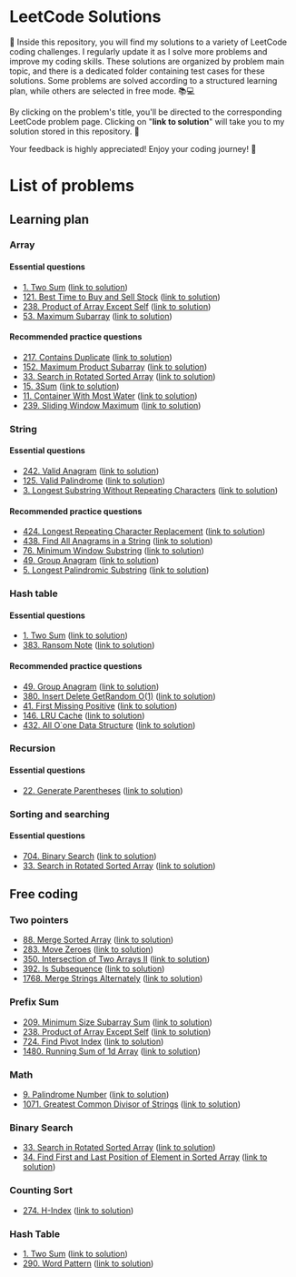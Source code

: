 # LeetCode Solutions

:file_folder: Inside this repository, you will find my solutions to a variety of LeetCode coding challenges. I regularly update it as I solve more problems and improve my coding skills.
These solutions are organized by problem main topic, and there is a dedicated folder containing test cases for these solutions. Some problems are solved according to a structured learning plan, while others are selected in free mode. :books::computer:

By clicking on the problem's title, you'll be directed to the corresponding LeetCode problem page. Clicking on "**link to solution**" will take you to my solution stored in this repository. :link:

Your feedback is highly appreciated!
Enjoy your coding journey! :rocket:

# List of problems
## Learning plan
### Array
#### Essential questions
- [1. Two Sum](src/leetcode/problem_1.py) ([link to solution](https://leetcode.com/problems/two-sum/))
- [121. Best Time to Buy and Sell Stock](src/leetcode/problem_121.py) ([link to solution](https://leetcode.com/problems/best-time-to-buy-and-sell-stock/))
- [238. Product of Array Except Self](src/leetcode/problem_238.py) ([link to solution](https://leetcode.com/problems/product-of-array-except-self/))
- [53. Maximum Subarray](src/leetcode/problem_53.py) ([link to solution](https://leetcode.com/problems/maximum-subarray/))

#### Recommended practice questions
- [217. Contains Duplicate](src/leetcode/problem_217.py) ([link to solution](https://leetcode.com/problems/contains-duplicate/))
- [152. Maximum Product Subarray](src/leetcode/problem_152.py) ([link to solution](https://leetcode.com/problems/maximum-product-subarray/))
- [33. Search in Rotated Sorted Array](src/leetcode/problem_33.py) ([link to solution](https://leetcode.com/problems/search-in-rotated-sorted-array/))
- [15. 3Sum](src/leetcode/problem_5.py) ([link to solution](https://leetcode.com/problems/3sum/))
- [11. Container With Most Water](src/leetcode/problem_11.py) ([link to solution](https://leetcode.com/problems/container-with-most-water/))
- [239. Sliding Window Maximum](src/leetcode/problem_239.py) ([link to solution](https://leetcode.com/problems/sliding-window-maximum/))

### String
#### Essential questions
- [242. Valid Anagram](src/leetcode/problem_242.py) ([link to solution](https://leetcode.com/problems/valid-anagram/))
- [125. Valid Palindrome](src/leetcode/problem_125.py) ([link to solution](https://leetcode.com/problems/valid-palindrome/))
- [3. Longest Substring Without Repeating Characters](src/leetcode/problem_3.py) ([link to solution](https://leetcode.com/problems/longest-substring-without-repeating-characters/))

#### Recommended practice questions
- [424. Longest Repeating Character Replacement](src/leetcode/problem_424.py) ([link to solution](https://leetcode.com/problems/longest-repeating-character-replacement/))
- [438. Find All Anagrams in a String](src/leetcode/problem_438.py) ([link to solution](https://leetcode.com/problems/find-all-anagrams-in-a-string/))
- [76. Minimum Window Substring](src/leetcode/problem_76.py) ([link to solution](https://leetcode.com/problems/minimum-window-substring/))
- [49. Group Anagram](src/leetcode/problem_49.py) ([link to solution](https://leetcode.com/problems/group-anagrams/))
- [5. Longest Palindromic Substring](src/leetcode/problem_5.py) ([link to solution](https://leetcode.com/problems/longest-palindromic-substring/))

### Hash table
#### Essential questions
- [1. Two Sum](src/leetcode/problem_1.py) ([link to solution](https://leetcode.com/problems/two-sum/))
- [383. Ransom Note](src/leetcode/problem_383.py) ([link to solution](https://leetcode.com/problems/ransom-note/))

#### Recommended practice questions
- [49. Group Anagram](src/leetcode/problem_49.py) ([link to solution](https://leetcode.com/problems/group-anagrams/))
- [380. Insert Delete GetRandom O(1)](src/leetcode/problem_380.py) ([link to solution](https://leetcode.com/problems/insert-delete-getrandom-o1/))
- [41. First Missing Positive](src/leetcode/problem_41.py) ([link to solution](https://leetcode.com/problems/first-missing-positive/))
- [146. LRU Cache](src/leetcode/problem_146.py) ([link to solution](https://leetcode.com/problems/lru-cache/))
- [432. All O`one Data Structure](src/leetcode/problem_432.py) ([link to solution](https://leetcode.com/problems/all-oone-data-structure/))

### Recursion 
#### Essential questions
- [22. Generate Parentheses](src/leetcode/problem_22.py) ([link to solution](https://leetcode.com/problems/generate-parentheses/))
<!-- - [77. Combinations](src/leetcode/problem_77.py) ([link to solution](https://leetcode.com/problems/combinations/))
- [78. Subsets](src/leetcode/problem_78.py) ([link to solution](https://leetcode.com/problems/subsets/))

#### Recommended practice questions
- -->

### Sorting and searching
#### Essential questions
- [704. Binary Search](src/leetcode/problem_704.py) ([link to solution](https://leetcode.com/problems/binary-search/))
- [33. Search in Rotated Sorted Array](src/leetcode/problem_33.py) ([link to solution](https://leetcode.com/problems/search-in-rotated-sorted-array/))

## Free coding
### Two pointers
- [88. Merge Sorted Array](src/leetcode/problem_88.py) ([link to solution](https://leetcode.com/problems/merge-sorted-array/))
- [283. Move Zeroes](src/leetcode/problem_283.py) ([link to solution](https://leetcode.com/problems/move-zeroes/))
- [350. Intersection of Two Arrays II](src/leetcode/problem_350.py) ([link to solution](https://leetcode.com/problems/intersection-of-two-arrays-ii/))
- [392. Is Subsequence](src/leetcode/problem_392.py) ([link to solution](https://leetcode.com/problems/is-subsequence/))
- [1768. Merge Strings Alternately](src/leetcode/problem_1768.py) ([link to solution](https://leetcode.com/problems/merge-strings-alternately/))

### Prefix Sum
- [209. Minimum Size Subarray Sum](src/leetcode/problem_209.py) ([link to solution](https://leetcode.com/minimum-size-subarray-sum/))
- [238. Product of Array Except Self](src/leetcode/problem_238.py) ([link to solution](https://leetcode.com/product-of-array-except-self/))
- [724. Find Pivot Index](src/leetcode/problem_724.py) ([link to solution](https://leetcode.com/problems/find-pivot-index/))
- [1480. Running Sum of 1d Array](src/leetcode/problem_1480.py) ([link to solution](https://leetcode.com/problems/running-sum-of-1d-array/))

### Math
- [9. Palindrome Number](src/leetcode/problem_9.py) ([link to solution](https://leetcode.com/problems/palindrome-number/))
- [1071. Greatest Common Divisor of Strings](src/leetcode/problem_1071.py) ([link to solution](https://leetcode.com/problems/greatest-common-divisor-of-strings/))

### Binary Search
- [33. Search in Rotated Sorted Array](src/leetcode/problem_33.py) ([link to solution](https://leetcode.com/problems/search-in-rotated-sorted-array/))
- [34. Find First and Last Position of Element in Sorted Array](src/leetcode/problem_34.py) ([link to solution](https://leetcode.com/problems/find-first-and-last-position-of-element-in-sorted-array/))

### Counting Sort
- [274. H-Index](src/leetcode/problem_274.py) ([link to solution](https://leetcode.com/problems/h-index/))

### Hash Table
- [1. Two Sum](src/leetcode/problem_1.py) ([link to solution](https://leetcode.com/problems/two-sum/))
- [290. Word Pattern](src/leetcode/problem_290.py) ([link to solution](https://leetcode.com/problems/word-pattern/))

